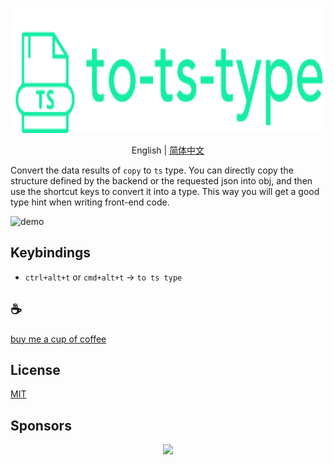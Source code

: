 <p align="center">
<img height="200" src="./assets/kv.png" alt="to ts type">
</p>
<p align="center"> English | <a href="./README_zh.md">简体中文</a></p>


Convert the data results of `copy` to `ts` type. You can directly copy the structure defined by the backend or the requested json into obj, and then use the shortcut keys to convert it into a type. This way you will get a good type hint when writing front-end code.

![demo](/assets/demo.gif)

## Keybindings
- `ctrl+alt+t` or `cmd+alt+t` -> `to ts type`

## :coffee:

[buy me a cup of coffee](https://github.com/Simon-He95/sponsor)

## License

[MIT](./license)

## Sponsors

<p align="center">
  <a href="https://cdn.jsdelivr.net/gh/Simon-He95/sponsor/sponsors.svg">
    <img src="https://cdn.jsdelivr.net/gh/Simon-He95/sponsor/sponsors.png"/>
  </a>
</p>
